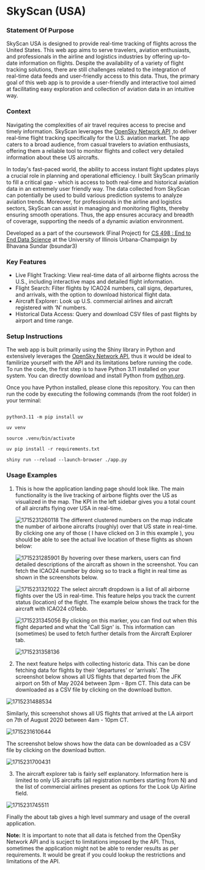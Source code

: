 # SkyScan (USA)

### Statement Of P**urpose**

SkyScan USA is designed to provide real-time tracking of flights across the United States. This web app aims to serve travelers, aviation enthusiasts, and professionals in the airline and logistics industries by offering up-to-date information on flights. Despite the availability of a variety of flight tracking solutions, there are still challenges related to the integration of real-time data feeds and user-friendly access to this data. Thus, the primary goal of this web app is to provide a user-friendly and interactive tool aimed at facilitating easy exploration and collection of aviation data in an intuitive way.

### **Context**

Navigating the complexities of air travel requires access to precise and timely information. SkyScan leverages the [OpenSky Network API](https://openskynetwork.github.io/opensky-api/rest.html) ,to deliver real-time flight tracking specifically for the U.S. aviation market. The app caters to a broad audience, from casual travelers to aviation enthusiasts, offering them a reliable tool to monitor flights and collect very detailed information about these US aircrafts.

In today's fast-paced world, the ability to access instant flight updates plays a crucial role in planning and operational efficiency. I built SkyScan primarily to fill a critical gap - which is access to both real-time and historical aviation data in an extremely user friendly way. The data collected from SkyScan can potentially be used to build various prediction systems to analyze aviation trends. Moreover, for professionals in the airline and logistics sectors, SkyScan can assist in managing and monitoring flights, thereby ensuring smooth operations. Thus, the app ensures accuracy and breadth of coverage, supporting the needs of a dynamic aviation environment.


Developed as a part of the coursework (Final Project) for [CS 498 : End to End Data Science](https://daviddalpiaz.github.io/cs498-sp24/final-project.html) at the University of Illinois Urbana-Champaign by Bhavana Sundar (bsundar3)

### **Key Features**

- Live Flight Tracking: View real-time data of all airborne flights across the U.S., including interactive maps and detailed flight information.
- Flight Search: Filter flights by ICAO24 numbers, call signs, departures, and arrivals, with the option to download historical flight data.
- Aircraft Explorer: Look up U.S. commercial airlines and aircraft registered with ‘N’ numbers.
- Historical Data Access: Query and download CSV files of past flights by airport and time range.

### Setup Instructions

The web app is built primarily using the Shiny library in Python and extensively leverages the [OpenSky Network API](https://openskynetwork.github.io/opensky-api/rest.html), thus it would be ideal to familirize yourself with the API and its limitations before running the code. To run the code, the first step is to have Python 3.11 installed on your system. You can directly download and install Python from [python.org](https://www.python.org/).

Once you have Python installed, please clone this repository. You can then run the code by executing the following commands (from the root folder) in your terminal:

```

python3.11 -m pip install uv

uv venv

source .venv/bin/activate

uv pip install -r requirements.txt

shiny run --reload --launch-browser ./app.py

```

### Usage Examples

1. This is how the application landing page should look like. The main functionality is the live tracking of airbone flights over the US as visualized in the map. The KPI in the left sidebar gives you a total count of all aircrafts flying over USA in real-time.

   ![1715231260118](image/README/1715231260118.png)
   The different clustered numbers on the map indicate the number of airbone aircrafts (roughly) over that US state in real-time. By clicking one any of those ( I have clicked on 3 in this example ), you should be able to see the actual live location of these flights as shown below:

   ![1715231285901](image/README/1715231285901.png)
   By hovering over these markers, users can find detailed descriptions of the aircraft as shown in the screenshot. You can fetch the ICAO24 number by doing so to track a flight in real time as shown in the screenshots below.

   ![1715231321022](image/README/1715231321022.png)
   The select aircraft dropdown is a list of all airborne flights over the US in real-time. This feature helps you track the current status (location) of the flight. The example below shows the track for the aircraft with ICAO24 c01ebb.

   ![1715231345056](image/README/1715231345056.png)
   By clicking on this marker, you can find out when this flight departed and what the 'Call Sign' is. This information can (sometimes) be used to fetch further details from the Aircraft Explorer tab.

   ![1715231358136](image/README/1715231358136.png)
2. The next feature helps with collecting historic data. This can be done fetching data for flights by their 'departures' or 'arrivals'. The screenshot below shows all US flights that departed from the JFK airport on 5th of May 2024 between 3pm - 8pm CT. This data can be downloaded as a CSV file by clicking on the download button. 

![1715231488534](image/README/1715231488534.png)

Similarly, this screenshot shows all US flights that arrived at the LA airport on 7th of August 2020 between 4am - 10pm CT. 

![1715231610644](image/README/1715231610644.png)

The screenshot below shows how the data can be downloaded as a CSV file by clicking on the download button.

![1715231700431](image/README/1715231700431.png)

3. The aircraft explorer tab is fairly self explanatory. Information here is limited to only US aircrafts (all registration numbers starting from N) and the list of commercial airlines present as options for the Look Up Airline field.

![1715231745511](image/README/1715231745511.png)

Finally the about tab gives a high level summary and usage of the overall application.

**Note:** It is important to note that all data is fetched from the OpenSky Network API and is sucject to limitations imposed by the API. Thus, sometimes the application might not be able to render results as per requirements. It would be great if you could  lookup the restrictions and limitations of the API.
